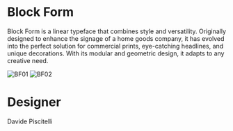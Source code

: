 # Block Form

Block Form is a linear typeface that combines style and versatility.
Originally designed to enhance the signage of a home goods company, it has evolved into the perfect solution for commercial prints, eye-catching headlines, and unique decorations.
With its modular and geometric design, it adapts to any creative need.

![BF01](https://github.com/user-attachments/assets/b4331568-342e-463d-a060-cec039cd42e6)
![BF02](https://github.com/user-attachments/assets/ad51444d-b032-4f58-99bc-9917db7f394d)

# Designer

Davide Piscitelli
